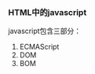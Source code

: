 ### HTML中的javascript
javascript包含三部分：
1. ECMAScript
2. DOM
3. BOM

#### <script> 元素
有7个属性：
1. async：立即下载脚本，不阻塞页面解析，加载完成立即开始执行，没有执行先后顺序
2. charset：代码字符集，很少使用，大多数浏览器不在乎它的值
3. crossorigin：跨域资源共享 anonymous | use-credentials
4. defer：立即非阻塞下载脚本，解析到结束的</html>标签后按顺序执行脚本，执行完脚本才会触发 domContentLoaded 事件
5. integrity：允许比对收到的资源和指定的加密签名是否匹配
6. src：要执行的代码
7. type：text/javascript

##### 标签占位符
过去把所有script标签和css放在head标签内，目的是集中放到一起   
现在通常放在body元素中的页面内容后面
